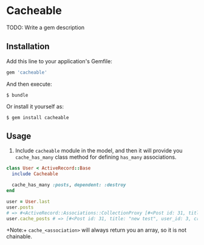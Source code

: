 # Cacheable

TODO: Write a gem description

## Installation

Add this line to your application's Gemfile:

```ruby
gem 'cacheable'
```

And then execute:

    $ bundle

Or install it yourself as:

    $ gem install cacheable

## Usage

1. Include `cacheable` module in the model, and then it will provide you
`cache_has_many` class method for defining `has_many` associations.

```ruby
class User < ActiveRecord::Base
  include Cacheable

  cache_has_many :posts, dependent: :destroy
end

user = User.last
user.posts
# => #<ActiveRecord::Associations::CollectionProxy [#<Post id: 31, title: "new test", user_id: 3, created_at: "2014-11-21 15:59:33", updated_at: "2014-11-21 15:59:49">]>
user.cache_posts # => [#<Post id: 31, title: "new test", user_id: 3, created_at: "2014-11-21 15:59:33", updated_at: "2014-11-21 15:59:49">]
```

+Note:+ `cache_<association>` will always return you an array, so it is not chainable.

